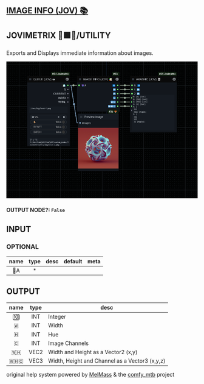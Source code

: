 ## [IMAGE INFO (JOV) 📚](https://github.com/Amorano/Jovimetrix-examples/blob/master/node/IMAGE%20INFO/IMAGE%20INFO.md)

## JOVIMETRIX 🔺🟩🔵/UTILITY

Exports and Displays immediate information about images.

![IMAGE INFO](https://raw.githubusercontent.com/Amorano/Jovimetrix-examples/master/node/IMAGE%20INFO/IMAGE%20INFO.png)

#### OUTPUT NODE?: `False`

## INPUT

### OPTIONAL

name | type | desc | default | meta
:---:|:---:|---|:---:|---
👾A  |  *  |  |  | 

## OUTPUT

name | type | desc
:---:|:---:|---
🔟  |  INT  | Integer 
🇼  |  INT  | Width 
🇭  |  INT  | Hue 
🇨  |  INT  | Image Channels 
🇼🇭  |  VEC2  | Width and Height as a Vector2 (x,y) 
🇼🇭🇨  |  VEC3  | Width, Height and Channel as a Vector3 (x,y,z) 

original help system powered by [MelMass](https://github.com/melMass) & the [comfy_mtb](https://github.com/melMass/comfy_mtb) project